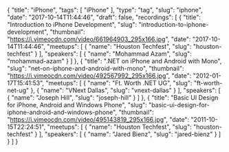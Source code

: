 {
  "title": "iPhone",
  "tags": [
    "iPhone"
  ],
  "type": "tag",
  "slug": "iphone",
  "date": "2017-10-14T11:44:46",
  "draft": false,
  "recordings": [
    {
      "title": "Introduction to iPhone Development",
      "slug": "introduction-to-iphone-development",
      "thumbnail": "https://i.vimeocdn.com/video/661964903_295x166.jpg",
      "date": "2017-10-14T11:44:46",
      "meetups": [
        {
          "name": "Houston Techfest",
          "slug": "houston-techfest"
        }
      ],
      "speakers": [
        {
          "name": "Mohammad Azam",
          "slug": "mohammad-azam"
        }
      ]
    },
    {
      "title": ".NET on iPhone and Android with Mono",
      "slug": "net-on-iphone-and-android-with-mono",
      "thumbnail": "https://i.vimeocdn.com/video/492567992_295x166.jpg",
      "date": "2012-01-17T15:41:53",
      "meetups": [
        {
          "name": "Ft. Worth .NET UG",
          "slug": "ft-worth-net-ug"
        },
        {
          "name": "VNext Dallas",
          "slug": "vnext-dallas"
        }
      ],
      "speakers": [
        {
          "name": "Joseph Hill",
          "slug": "joseph-hill"
        }
      ]
    },
    {
      "title": "Basic UI Design for iPhone, Android and Windows Phone",
      "slug": "basic-ui-design-for-iphone-android-and-windows-phone",
      "thumbnail": "https://i.vimeocdn.com/video/495143819_295x166.jpg",
      "date": "2011-10-15T22:24:51",
      "meetups": [
        {
          "name": "Houston Techfest",
          "slug": "houston-techfest"
        }
      ],
      "speakers": [
        {
          "name": "Jared Bienz",
          "slug": "jared-bienz"
        }
      ]
    }
  ]
}